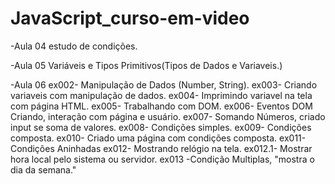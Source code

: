 # JavaScript_curso-em-video
-Aula 04
 estudo de condições.

-Aula 05
 Variáveis e Tipos Primitivos(Tipos de Dados e Variaveis.)

-Aula 06
 ex002- Manipulação de Dados (Number, String).
 ex003- Criando variaveis com manipulação de dados.
 ex004- Imprimindo variavel na tela com página HTML.
 ex005- Trabalhando com DOM.
 ex006- Eventos DOM Criando, interação com página e usuário.
 ex007- Somando Números, criado input se soma de valores.
 ex008- Condições simples.
 ex009- Condições composta.
 ex010- Criado uma página com condições composta.
 ex011- Condições Aninhadas
 ex012- Mostrando relógio na tela.
  ex012.1- Mostrar hora local pelo sistema ou servidor.
 ex013 -Condição Multiplas, "mostra o dia da semana."